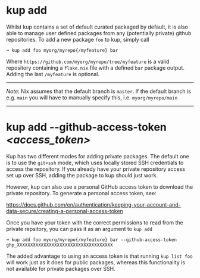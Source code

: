 # kup add *<package>* *<url>*

Whilst kup contains a set of default curated packaged by default, it is also able to manage user defined packages from any (potentially private) github repositories. To add a new package `foo` to kup, simply call

```
➜ kup add foo myorg/myrepo{/myfeature} bar
```

Where `https://github.com/myorg/myrepo/tree/myfeature` is a valid repository containing a `flake.nix` file with a defined `bar` package output. Adding the last `/myfeature` is optional.

---

*Note*: Nix assumes that the default branch is `master`. If the default branch is e.g. `main` you will have to manually specify this, i.e. `myorg/myrepo/main`

---


# kup add *<package>* *<url>* --github-access-token *<access_token>*

Kup has two different modes for adding private packages. The default one is to use the `git+ssh` mode, which uses locally stored SSH credentials to access the repository. If you already have your private repository access set up over SSH, adding the package to kup should just work.

However, kup can also use a personal GitHub access token to download the private repository. To generate a personal access token, see:

https://docs.github.com/en/authentication/keeping-your-account-and-data-secure/creating-a-personal-access-token

Once you have your token with the correct permissions to read from the private repsitory, you can pass it as an argument to `kup add`

```
➜ kup add foo myorg/myrepo{/myfeature} bar --github-access-token ghp_XXXXXXXXXXXXXXXXXXXXXXXXXXXXXXXXXXXX
```

The added advantage to using an access token is that running `kup list foo` will work just as it does for public packages, whereas this functionality is not available for private packages over SSH.

